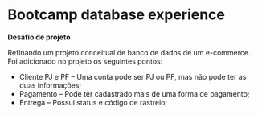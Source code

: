 # Bootcamp database experience

**Desafio de projeto** 
  
Refinando um projeto conceitual de banco de dados de um e-commerce.  
Foi adicionado no projeto os seguintes pontos:  

* Cliente PJ e PF – Uma conta pode ser PJ ou PF, mas não pode ter as duas informações; 
* Pagamento – Pode ter cadastrado mais de uma forma de pagamento;
* Entrega – Possui status e código de rastreio;
